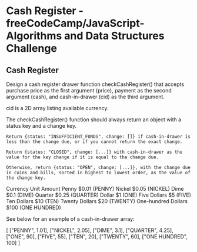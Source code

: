 # Cash Register - freeCodeCamp/JavaScript-Algorithms and Data Structures Challenge
## Cash Register

Design a cash register drawer function checkCashRegister() that accepts purchase price as the first argument (price), payment as the second argument (cash), and       cash-in-drawer (cid) as the third argument.

cid is a 2D array listing available currency.

The checkCashRegister() function should always return an object with a status key and a change key.

    Return {status: "INSUFFICIENT_FUNDS", change: []} if cash-in-drawer is less than the change due, or if you cannot return the exact change.

    Return {status: "CLOSED", change: [...]} with cash-in-drawer as the value for the key change if it is equal to the change due.

    Otherwise, return {status: "OPEN", change: [...]}, with the change due in coins and bills, sorted in highest to lowest order, as the value of the change key.

Currency Unit	Amount
Penny	$0.01 (PENNY)
Nickel	$0.05 (NICKEL)
Dime	$0.1 (DIME)
Quarter	$0.25 (QUARTER)
Dollar	$1 (ONE)
Five Dollars	$5 (FIVE)
Ten Dollars	$10 (TEN)
Twenty Dollars	$20 (TWENTY)
One-hundred Dollars	$100 (ONE HUNDRED)

See below for an example of a cash-in-drawer array:

[
  ["PENNY", 1.01],
  ["NICKEL", 2.05],
  ["DIME", 3.1],
  ["QUARTER", 4.25],
  ["ONE", 90],
  ["FIVE", 55],
  ["TEN", 20],
  ["TWENTY", 60],
  ["ONE HUNDRED", 100]
]
